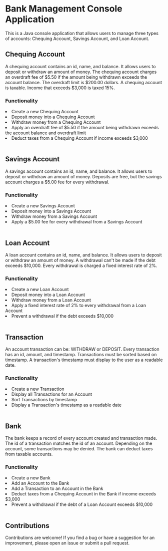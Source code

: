 # Bank Management Console Application
This is a Java console application that allows users to manage three types of accounts: Chequing Account, Savings Account, and Loan Account.

## Chequing Account
A chequing account contains an id, name, and balance. It allows users to deposit or withdraw an amount of money. The chequing account charges an overdraft fee of $5.50 if the amount being withdrawn exceeds the account balance. The overdraft limit is $200.00 dollars. A chequing account is taxable. Income that exceeds $3,000 is taxed 15%.

### Functionality
<li>Create a new Chequing Account</li>
<li>Deposit money into a Chequing Account</li>
<li>Withdraw money from a Chequing Account</li>
<li>Apply an overdraft fee of $5.50 if the amount being withdrawn exceeds the account balance and overdraft limit</li>
<li>Deduct taxes from a Chequing Account if income exceeds $3,000</li>
<br />

## Savings Account
A savings account contains an id, name, and balance. It allows users to deposit or withdraw an amount of money. Deposits are free, but the savings account charges a $5.00 fee for every withdrawal.

### Functionality
<li>Create a new Savings Account</li>
<li>Deposit money into a Savings Account</li>
<li>Withdraw money from a Savings Account</li>
<li>Apply a $5.00 fee for every withdrawal from a Savings Account</li>
<br />

## Loan Account
A loan account contains an id, name, and balance. It allows users to deposit or withdraw an amount of money. A withdrawal can't be made if the debt exceeds $10,000. Every withdrawal is charged a fixed interest rate of 2%.

### Functionality
<li>Create a new Loan Account</li>
<li>Deposit money into a Loan Account</li>
<li>Withdraw money from a Loan Account</li>
<li>Apply a fixed interest rate of 2% to every withdrawal from a Loan Account</li>
<li>Prevent a withdrawal if the debt exceeds $10,000</li>
<br />

## Transaction
An account transaction can be: WITHDRAW or DEPOSIT. Every transaction has an id, amount, and timestamp. Transactions must be sorted based on timestamp. A transaction's timestamp must display to the user as a readable date.

### Functionality
<li>Create a new Transaction</li>
<li>Display all Transactions for an Account</li>
<li>Sort Transactions by timestamp</li>
<li>Display a Transaction's timestamp as a readable date</li>
<br />

## Bank
The bank keeps a record of every account created and transaction made. The id of a transaction matches the id of an account. Depending on the account, some transactions may be denied. The bank can deduct taxes from taxable accounts.

### Functionality
<li>Create a new Bank</li>
<li>Add an Account to the Bank</li>
<li>Add a Transaction to an Account in the Bank</li>
<li>Deduct taxes from a Chequing Account in the Bank if income exceeds $3,000</li>
<li>Prevent a withdrawal if the debt of a Loan Account exceeds $10,000</li>
<br />

## Contributions
Contributions are welcome! If you find a bug or have a suggestion for an improvement, please open an issue or submit a pull request.

